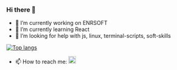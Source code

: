 ### Hi there 👋

- 🔭 I’m currently working on ENRSOFT
- 🌱 I’m currently learning React
- 🤔 I’m looking for help with js, linux, terminal-scripts, soft-skills

[![Top langs](https://github-readme-stats.vercel.app/api/top-langs/?username=itixyxywa&langs_count=3&layout=compact&theme=dracula)](https://github.com/itixyxywa?tab=repositories)


- 📫 How to reach me: [<img src='https://cdn.jsdelivr.net/npm/simple-icons@3.0.1/icons/telegram.svg' alt='telegram' height='20'>](https://t.me/itixyxywa) 
